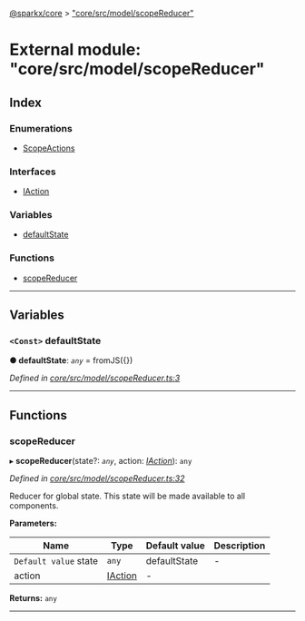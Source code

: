[@sparkx/core](../README.md) > ["core/src/model/scopeReducer"](../modules/_core_src_model_scopereducer_.md)

# External module: "core/src/model/scopeReducer"

## Index

### Enumerations

* [ScopeActions](../enums/_core_src_model_scopereducer_.scopeactions.md)

### Interfaces

* [IAction](../interfaces/_core_src_model_scopereducer_.iaction.md)

### Variables

* [defaultState](_core_src_model_scopereducer_.md#defaultstate)

### Functions

* [scopeReducer](_core_src_model_scopereducer_.md#scopereducer)

---

## Variables

<a id="defaultstate"></a>

### `<Const>` defaultState

**● defaultState**: *`any`* =  fromJS({})

*Defined in [core/src/model/scopeReducer.ts:3](https://github.com/pushkar8723/sparkx/blob/980f391/packages/core/src/model/scopeReducer.ts#L3)*

___

## Functions

<a id="scopereducer"></a>

###  scopeReducer

▸ **scopeReducer**(state?: *`any`*, action: *[IAction](../interfaces/_core_src_model_scopereducer_.iaction.md)*): `any`

*Defined in [core/src/model/scopeReducer.ts:32](https://github.com/pushkar8723/sparkx/blob/980f391/packages/core/src/model/scopeReducer.ts#L32)*

Reducer for global state. This state will be made available to all components.

**Parameters:**

| Name | Type | Default value | Description |
| ------ | ------ | ------ | ------ |
| `Default value` state | `any` |  defaultState |  \- |
| action | [IAction](../interfaces/_core_src_model_scopereducer_.iaction.md) | - |   |

**Returns:** `any`

___

